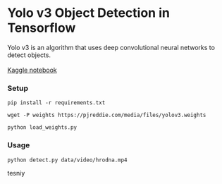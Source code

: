 # Yolo v3 Object Detection in Tensorflow
Yolo v3 is an algorithm that uses deep convolutional neural networks to detect objects. <br> <br>
[Kaggle notebook](https://www.kaggle.com/aruchomu/yolo-v3-object-detection-in-tensorflow) 

### Setup


```
pip install -r requirements.txt

wget -P weights https://pjreddie.com/media/files/yolov3.weights

python load_weights.py
```

### Usage

```
python detect.py data/video/hrodna.mp4
```
tesniy 

